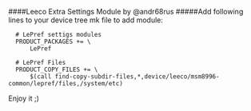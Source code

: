 ####Leeco Extra Settings Module by @andr68rus
#####Add following lines to your device tree mk file to add module:
```
  # LePref settigs modules
  PRODUCT_PACKAGES += \
      LePref

  # LePref Files
  PRODUCT_COPY_FILES += \
      $(call find-copy-subdir-files,*,device/leeco/msm8996-common/lepref/files,/system/etc)
```
Enjoy it ;)

